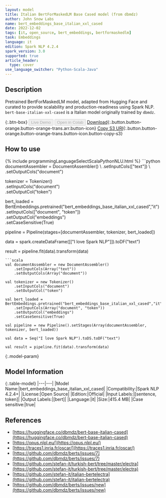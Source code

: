 ```yaml
---
layout: model
title: Italian BertForMaskedLM Base Cased model (from dbmdz)
author: John Snow Labs
name: bert_embeddings_base_italian_xxl_cased
date: 2022-12-02
tags: [it, open_source, bert_embeddings, bertformaskedlm]
task: Embeddings
language: it
edition: Spark NLP 4.2.4
spark_version: 3.0
supported: true
article_header:
  type: cover
use_language_switcher: "Python-Scala-Java"
---
```


## Description

Pretrained BertForMaskedLM model, adapted from Hugging Face and curated to provide scalability and production-readiness using Spark NLP. `bert-base-italian-xxl-cased` is a Italian model originally trained by `dbmdz`.

{:.btn-box}
<button class="button button-orange" disabled>Live Demo</button>
<button class="button button-orange" disabled>Open in Colab</button>
[Download](https://s3.amazonaws.com/auxdata.johnsnowlabs.com/public/models/bert_embeddings_base_italian_xxl_cased_it_4.2.4_3.0_1670017995735.zip){:.button.button-orange.button-orange-trans.arr.button-icon}
[Copy S3 URI](s3://auxdata.johnsnowlabs.com/public/models/bert_embeddings_base_italian_xxl_cased_it_4.2.4_3.0_1670017995735.zip){:.button.button-orange.button-orange-trans.button-icon.button-copy-s3}

## How to use



<div class="tabs-box" markdown="1">
{% include programmingLanguageSelectScalaPythonNLU.html %}
```python
documentAssembler = DocumentAssembler() \
    .setInputCols(["text"]) \
    .setOutputCols("document")

tokenizer = Tokenizer() \
    .setInputCols("document") \
    .setOutputCol("token")

bert_loaded = BertEmbeddings.pretrained("bert_embeddings_base_italian_xxl_cased","it") \
    .setInputCols(["document", "token"]) \
    .setOutputCol("embeddings") \
    .setCaseSensitive(True)
    
pipeline = Pipeline(stages=[documentAssembler, tokenizer, bert_loaded])

data = spark.createDataFrame([["I love Spark NLP"]]).toDF("text")

result = pipeline.fit(data).transform(data)
```
```scala
val documentAssembler = new DocumentAssembler() 
    .setInputCols(Array("text")) 
    .setOutputCols(Array("document"))
      
val tokenizer = new Tokenizer()
    .setInputCols("document")
    .setOutputCol("token")
 
val bert_loaded = BertEmbeddings.pretrained("bert_embeddings_base_italian_xxl_cased","it") 
    .setInputCols(Array("document", "token"))
    .setOutputCol("embeddings")
    .setCaseSensitive(True)    
   
val pipeline = new Pipeline().setStages(Array(documentAssembler, tokenizer, bert_loaded))

val data = Seq("I love Spark NLP").toDS.toDF("text")

val result = pipeline.fit(data).transform(data)
```
</div>

{:.model-param}
## Model Information

{:.table-model}
|---|---|
|Model Name:|bert_embeddings_base_italian_xxl_cased|
|Compatibility:|Spark NLP 4.2.4+|
|License:|Open Source|
|Edition:|Official|
|Input Labels:|[sentence, token]|
|Output Labels:|[bert]|
|Language:|it|
|Size:|415.4 MB|
|Case sensitive:|true|

## References

- [https://huggingface.co/dbmdz/bert-base-italian-cased](https://huggingface.co/dbmdz/bert-base-italian-cased)
- [https://opus.nlpl.eu/](https://opus.nlpl.eu/)
- [https://traces1.inria.fr/oscar/](https://traces1.inria.fr/oscar/)
- [https://github.com/dbmdz/berts/issues/7](https://github.com/dbmdz/berts/issues/7)
- [https://github.com/stefan-it/turkish-bert/tree/master/electra](https://github.com/stefan-it/turkish-bert/tree/master/electra)
- [https://github.com/stefan-it/italian-bertelectra](https://github.com/stefan-it/italian-bertelectra)
- [https://github.com/dbmdz/berts/issues/new](https://github.com/dbmdz/berts/issues/new)